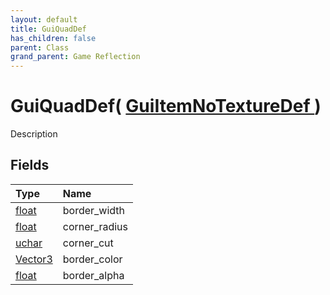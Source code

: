 ```yaml
---
layout: default
title: GuiQuadDef
has_children: false
parent: Class
grand_parent: Game Reflection
---
```

# GuiQuadDef( [ GuiItemNoTextureDef ](/riftbreaker-wiki/docs/game-reflection/classes/gui_item_no_texture_def/) )
Description 

## Fields

| Type | Name |
|:----------|:--------------|
| [float](/riftbreaker-wiki/docs/game-reflection/components/float/) | border_width |
| [float](/riftbreaker-wiki/docs/game-reflection/components/float/) | corner_radius |
| [uchar](/riftbreaker-wiki/docs/game-reflection/enums/uchar/) | corner_cut |
| [Vector3](/riftbreaker-wiki/docs/game-reflection/classes/vector3/) | border_color |
| [float](/riftbreaker-wiki/docs/game-reflection/components/float/) | border_alpha |

